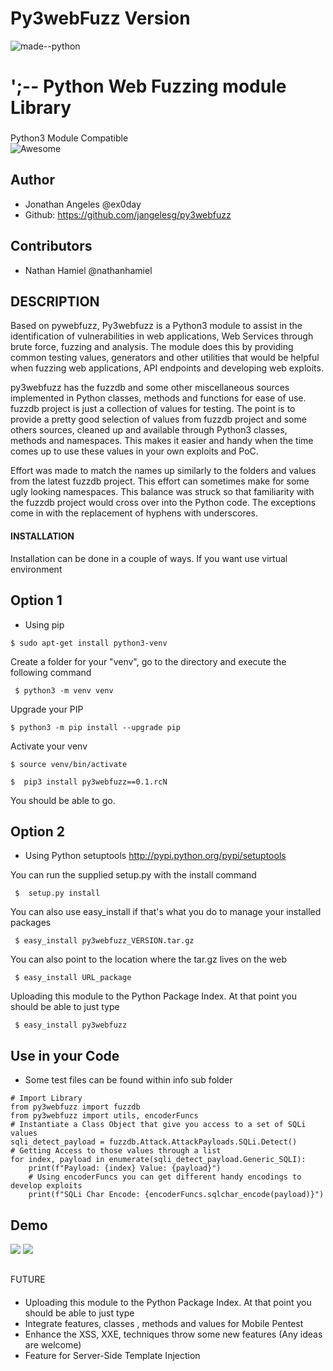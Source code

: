 ###
#  Py3webFuzz Version 
![made--python](http://ForTheBadge.com/images/badges/made-with-python.svg) 

# ';-- Python  Web Fuzzing module Library

###
Python3 Module Compatible  
![Awesome](https://cdn.rawgit.com/sindresorhus/awesome/d7305f38d29fed78fa85652e3a63e154dd8e8829/media/badge.svg)

## Author
- Jonathan Angeles @ex0day
- Github: https://github.com/jangelesg/py3webfuzz
## Contributors 
- Nathan Hamiel @nathanhamiel
##

## DESCRIPTION

Based on pywebfuzz, Py3webfuzz is a Python3 module to assist in the identification of vulnerabilities in web applications, 
Web Services through brute force, fuzzing and analysis. The module does this by providing common testing values, generators and other 
utilities that would be helpful when fuzzing web applications, API endpoints and developing web exploits.

py3webfuzz has the fuzzdb and some other miscellaneous sources implemented in Python classes, methods and functions for
ease of use. fuzzdb project is just a collection of values for testing. The point is to provide a pretty good selection
of values from fuzzdb project and some others sources, cleaned up and available through Python3 classes, methods and namespaces.
This makes it easier and handy when the time comes up to use these values in your own exploits and PoC.

Effort was made to match the names up similarly to the folders and values from the latest fuzzdb project. This effort can
sometimes make for some ugly looking namespaces. This balance was struck so that familiarity with the fuzzdb project
would cross over into the Python code. The exceptions come in with the replacement of hyphens with underscores.


#### INSTALLATION
Installation can be done in a couple of ways. If you want use virtual environment
 
 ## Option 1 
 - Using pip   
```console
$ sudo apt-get install python3-venv
```
Create a folder for your "venv", go to the directory and execute the following command

```console
 $ python3 -m venv venv
```
Upgrade your PIP 
```console
$ python3 -m pip install --upgrade pip
```
Activate your venv
```console
$ source venv/bin/activate
```

```console
$  pip3 install py3webfuzz==0.1.rcN
```
You should be able to go. 

 ## Option 2 
- Using Python setuptools http://pypi.python.org/pypi/setuptools

You can run the supplied setup.py with the install command
```console
 $  setup.py install
```

You can also use easy_install if that's what you do to manage your installed packages

```console
 $ easy_install py3webfuzz_VERSION.tar.gz
```
You can also point to the location where the tar.gz lives on the web

```console
 $ easy_install URL_package
```
Uploading this module to the Python Package Index. At that point you should be able to just type

```console
 $ easy_install py3webfuzz
```
## Use in your Code
- Some test files can be found within info sub folder
```console
# Import Library
from py3webfuzz import fuzzdb
from py3webfuzz import utils, encoderFuncs
# Instantiate a Class Object that give you access to a set of SQLi values
sqli_detect_payload = fuzzdb.Attack.AttackPayloads.SQLi.Detect()
# Getting Access to those values through a list
for index, payload in enumerate(sqli_detect_payload.Generic_SQLI):
    print(f"Payload: {index} Value: {payload}")
    # Using encoderFuncs you can get different handy encodings to develop exploits
    print(f"SQLi Char Encode: {encoderFuncs.sqlchar_encode(payload)}")
```
## Demo
![](https://github.com/jangelesg/Py3webfuzz/blob/master/py3webfuzz/info/sqli-code-test.gif)
![](https://github.com/jangelesg/Py3webfuzz/blob/master/py3webfuzz/info/encode_functions.gif)
##

####
FUTURE
####
- Uploading this module to the Python Package Index. At that point you should be able to just type
- Integrate features, classes , methods and values for Mobile Pentest
- Enhance the XSS, XXE,  techniques throw some new features (Any ideas are welcome)
- Feature for Server-Side Template Injection
